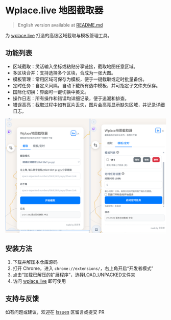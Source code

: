 # Wplace.live 地图截取器

> English version available at [README.md](./README-en.md)

为 [wplace.live](https://wplace.live) 打造的高级区域截取与模板管理工具。

## 功能列表

- 区域截取：灵活输入坐标或粘贴分享链接，截取地图任意区域。
- 多区块合并：支持选择多个区块，合成为一张大图。
- 模板管理：常用区域可保存为模板，便于一键截取或定时批量备份。
- 定时任务：自定义间隔，自动下载所有选中模板，并可指定子文件夹保存。
- 国际化切换：界面可一键切换中英文。
- 操作日志：所有操作和错误均详细记录，便于追溯和排查。
- 错误高亮：截取过程中如有瓦片丢失，图片会高亮显示缺失区域，并记录详细日志。



![Snipaste_2025-10-06_15-14-15](./Snipaste_2025-10-06_15-18-21.png)

## 安装方法

1. 下载并解压本仓库源码
2. 打开 Chrome，进入 `chrome://extensions/`，右上角开启“开发者模式”
3. 点击“加载已解压的扩展程序”，选择LOAD_UNPACKED文件夹
4. 访问 [wplace.live](https://wplace.live/) 即可使用

## 支持与反馈

如有问题或建议，欢迎在 [Issues](https://github.com/Beibeisheep/Wplace-Map-Capturer/issues) 区留言或提交 PR
